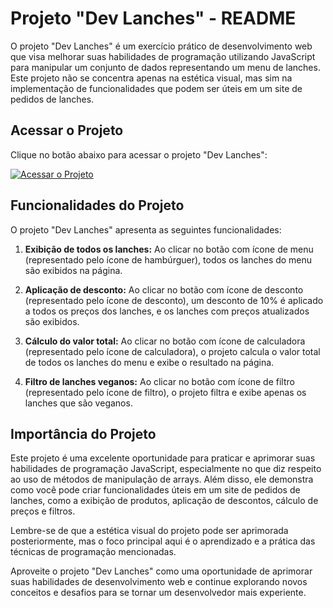 # Projeto "Dev Lanches" - README

O projeto "Dev Lanches" é um exercício prático de desenvolvimento web que visa melhorar suas habilidades de programação utilizando JavaScript para manipular um conjunto de dados representando um menu de lanches. Este projeto não se concentra apenas na estética visual, mas sim na implementação de funcionalidades que podem ser úteis em um site de pedidos de lanches.

## Acessar o Projeto

Clique no botão abaixo para acessar o projeto "Dev Lanches":

[![Acessar o Projeto](https://rodrigo2910b.github.io/Dev-lanches/button.png)](https://rodrigo2910b.github.io/Dev-lanches/)

## Funcionalidades do Projeto

O projeto "Dev Lanches" apresenta as seguintes funcionalidades:

1. **Exibição de todos os lanches:** Ao clicar no botão com ícone de menu (representado pelo ícone de hambúrguer), todos os lanches do menu são exibidos na página.

2. **Aplicação de desconto:** Ao clicar no botão com ícone de desconto (representado pelo ícone de desconto), um desconto de 10% é aplicado a todos os preços dos lanches, e os lanches com preços atualizados são exibidos.

3. **Cálculo do valor total:** Ao clicar no botão com ícone de calculadora (representado pelo ícone de calculadora), o projeto calcula o valor total de todos os lanches do menu e exibe o resultado na página.

4. **Filtro de lanches veganos:** Ao clicar no botão com ícone de filtro (representado pelo ícone de filtro), o projeto filtra e exibe apenas os lanches que são veganos.

## Importância do Projeto

Este projeto é uma excelente oportunidade para praticar e aprimorar suas habilidades de programação JavaScript, especialmente no que diz respeito ao uso de métodos de manipulação de arrays. Além disso, ele demonstra como você pode criar funcionalidades úteis em um site de pedidos de lanches, como a exibição de produtos, aplicação de descontos, cálculo de preços e filtros.

Lembre-se de que a estética visual do projeto pode ser aprimorada posteriormente, mas o foco principal aqui é o aprendizado e a prática das técnicas de programação mencionadas.

Aproveite o projeto "Dev Lanches" como uma oportunidade de aprimorar suas habilidades de desenvolvimento web e continue explorando novos conceitos e desafios para se tornar um desenvolvedor mais experiente.
